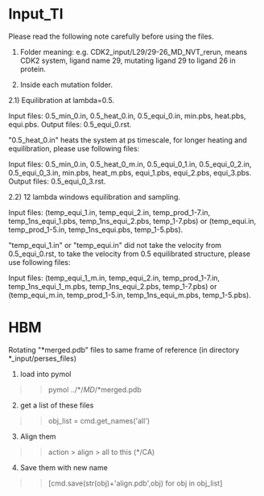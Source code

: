 # Input_TI
Please read the following note carefully before using the files.

1) Folder meaning:  e.g. CDK2_input/L29/29-26_MD_NVT_rerun, means CDK2 system, ligand name 29, mutating ligand 29 to ligand 26 in protein.

2) Inside each mutation folder. 

2.1) Equilibration at lambda=0.5. 

Input files: 0.5_min_0.in, 0.5_heat_0.in, 0.5_equi_0.in, min.pbs, heat.pbs, equi.pbs. Output files: 0.5_equi_0.rst.

"0.5_heat_0.in" heats the system at ps timescale, for longer heating and equilibration, please use following files:

Input files: 0.5_min_0.in, 0.5_heat_0_m.in, 0.5_equi_0_1.in, 0.5_equi_0_2.in, 0.5_equi_0_3.in, min.pbs, heat_m.pbs, equi_1.pbs, equi_2.pbs, equi_3.pbs. Output files: 0.5_equi_0_3.rst.

2.2) 12 lambda windows equilibration and sampling.

Input files: (temp_equi_1.in, temp_equi_2.in, temp_prod_1-7.in, temp_1ns_equi_1.pbs, temp_1ns_equi_2.pbs, temp_1-7.pbs)  or (temp_equi.in, temp_prod_1-5.in, temp_1ns_equi.pbs, temp_1-5.pbs).

"temp_equi_1.in" or "temp_equi.in" did not take the velocity from 0.5_equi_0.rst, to take the velocity from 0.5 equilibrated structure, please use following files:

Input files: (temp_equi_1_m.in, temp_equi_2.in, temp_prod_1-7.in, temp_1ns_equi_1_m.pbs, temp_1ns_equi_2.pbs, temp_1-7.pbs)  or (temp_equi_m.in, temp_prod_1-5.in, temp_1ns_equi_m.pbs, temp_1-5.pbs).

# HBM

Rotating "*merged.pdb" files to same frame of reference
(in directory *_input/perses_files)
1) load into pymol
>> pymol ../*/*MD*/*merged.pdb 
2) get a list of these files
>> obj_list = cmd.get_names('all')
3) Align them
>> action > align > all to this (*/CA)
4) Save them with new name
>> [cmd.save(str(obj)+'align.pdb',obj) for obj in obj_list]
